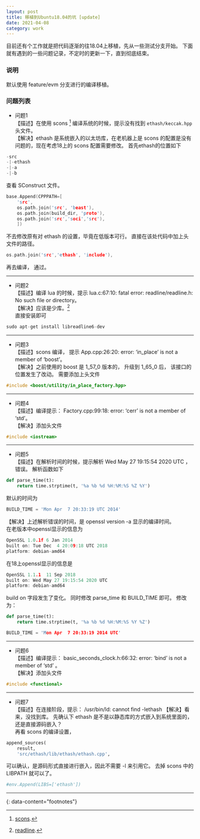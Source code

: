 ```yaml
---
layout: post
title: 移植到Ubuntu18.04的坑 [update]
date: 2021-04-08
category: work
---
```


目前还有个工作就是把代码逐渐的往18.04上移植，先从一些测试分支开始。 下面就有遇到的一些问题记录，不定时的更新一下，直到彻底结束。  

### 说明
默认使用 feature/evm 分支进行的编译移植。  

### 问题列表

* 问题1  
【描述】在使用 scons [^1] 编译系统的时候，提示没有找到 `ethash/keccak.hpp` 头文件。  
【解决】ethash 是系统嵌入的以太坊库，在老机器上是 scons 的配置是没有问题的，现在考虑18上的 scons 配置需要修改。 首先ethash的位置如下  

```c
-src 
-|-ethash
-|-a
-|-b
```
查看 SConstruct 文件。  
```c
base.Append(CPPPATH=[
    'src',
    os.path.join('src', 'beast'),
    os.path.join(build_dir, 'proto'),
    os.path.join('src','soci','src'),
    ])
```
不去修改原有对 ethash 的设置，毕竟在低版本可行。 直接在该处代码中加上头文件的路径。  
```c
os.path.join('src','ethash', 'include'),
```
再去编译， 通过。  

***

* 问题2  
【描述】编译 lua 的时候，提示 lua.c:67:10: fatal error: readline/readline.h: No such file or directory。  
【解决】应该是少库。[^2]   
直接安装即可  
```c
sudo apt-get install libreadline6-dev
```

***

* 问题3  
【描述】scons 编译， 提示 App.cpp:26:20: error: ‘in_place’ is not a member of ‘boost’。  
【解决】之前使用的 boost 是 1_57_0 版本的， 升级到 1_65_0 后， 该接口的位置发生了改动。 需要添加上头文件  
```c
#include <boost/utility/in_place_factory.hpp>
```

***

* 问题4  
【描述】编译提示： Factory.cpp:99:18: error: ‘cerr’ is not a member of ‘std’。  
【解决】添加头文件
```c
#include <iostream>
```

*** 

* 问题5  
【描述】在解析时间的时候，提示解析 Wed May 27 19:15:54 2020 UTC ，错误。 解析函数如下  
```python
def parse_time(t):
    return time.strptime(t, '%a %b %d %H:%M:%S %Z %Y')
```
默认的时间为
```python
BUILD_TIME = 'Mon Apr  7 20:33:19 UTC 2014'
```
【解决】上述解析错误的时间，是 openssl version -a 显示的编译时间。   
在老版本中openssl显示的信息为  
```c
OpenSSL 1.0.1f 6 Jan 2014
built on: Tue Dec  4 20:09:18 UTC 2018
platform: debian-amd64
```
在18上openssl显示的信息是  
```c
OpenSSL 1.1.1  11 Sep 2018
built on: Wed May 27 19:15:54 2020 UTC
platform: debian-amd64
```
build on 字段发生了变化。  同时修改 parse_time 和 BUILD_TIME 即可。  修改为：
```python
def parse_time(t):
    return time.strptime(t, '%a %b %d %H:%M:%S %Y %Z')
```
```c
BUILD_TIME = 'Mon Apr  7 20:33:19 2014 UTC'
```

***

* 问题6  
【描述】编译提示： basic_seconds_clock.h:66:32: error: ‘bind’ is not a member of ‘std’ 。  
【解决】添加头文件
```c
#include <functional>
```

***

* 问题7  
【描述】在连接阶段，提示： /usr/bin/ld: cannot find -lethash
【解决】看来，没找到库。 先确认下 ethash 是不是以静态库的方式嵌入到系统里面的，还是直接源码嵌入？  
再看 scons 的编译设置，  
```python
append_sources(
    result,
    'src/ethash/lib/ethash/ethash.cpp',
```
可以确认，是源码形式直接进行嵌入，因此不需要 -l 来引用它。 去掉 scons 中的 LIBPATH 就可以了。  
```python
#env.Append(LIBS=['ethash'])
```

---
{: data-content="footnotes"}

[^1]: [scons](https://scons.org/doc/3.0.1/HTML/scons-man.html#cv-CPPPATH).
[^2]: [readline](https://tiswww.cwru.edu/php/chet/readline/rltop.html#:~:text=Readline%20is%20shipped%20as%20a%20standard%20library%20on,as%20a%20base%20part%20of%20the%20current%20release.).
